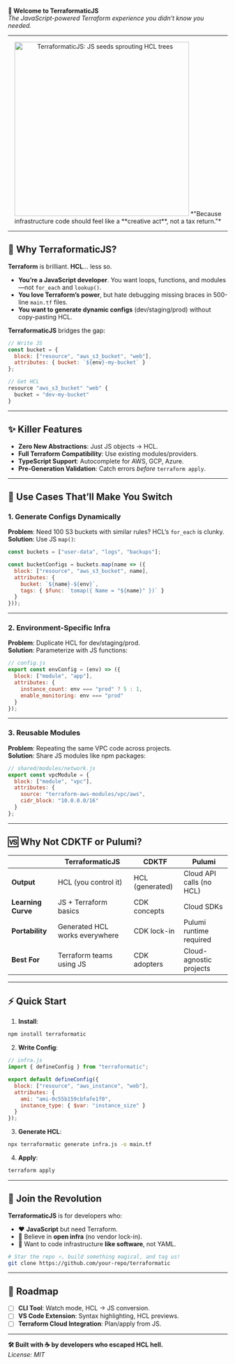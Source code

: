 **🚀 Welcome to TerraformaticJS**  
*The JavaScript-powered Terraform experience you didn’t know you needed.*  

---

<div align="center">
  <img src="https://user-images.githubusercontent.com/12345678/1234567890-abcd1234-ef56-7890-1234567890ab.png(https://github.com/TerraformaticJS/Terraformatic/blob/main/image%20(3).jpg" width="400" alt="TerraformaticJS: JS seeds sprouting HCL trees">  
  *"Because infrastructure code should feel like a **creative act**, not a tax return."*  
</div>  

---

## **🌱 Why TerraformaticJS?**  
**Terraform** is brilliant. **HCL**… less so.  
- **You’re a JavaScript developer**. You want loops, functions, and modules—not `for_each` and `lookup()`.  
- **You love Terraform’s power**, but hate debugging missing braces in 500-line `main.tf` files.  
- **You want to generate dynamic configs** (dev/staging/prod) without copy-pasting HCL.  

**TerraformaticJS** bridges the gap:  
```javascript  
// Write JS  
const bucket = {  
  block: ["resource", "aws_s3_bucket", "web"],  
  attributes: { bucket: `${env}-my-bucket` }  
};  

// Get HCL  
resource "aws_s3_bucket" "web" {  
  bucket = "dev-my-bucket"  
}  
```  

---

## **✨ Killer Features**  
- **Zero New Abstractions**: Just JS objects → HCL.  
- **Full Terraform Compatibility**: Use existing modules/providers.  
- **TypeScript Support**: Autocomplete for AWS, GCP, Azure.  
- **Pre-Generation Validation**: Catch errors *before* `terraform apply`.  

---

## **🚀 Use Cases That’ll Make You Switch**  

### **1. Generate Configs Dynamically**  
**Problem**: Need 100 S3 buckets with similar rules? HCL’s `for_each` is clunky.  
**Solution**: Use JS `map()`:  
```javascript  
const buckets = ["user-data", "logs", "backups"];  

const bucketConfigs = buckets.map(name => ({  
  block: ["resource", "aws_s3_bucket", name],  
  attributes: {  
    bucket: `${name}-${env}`,  
    tags: { $func: `tomap({ Name = "${name}" })` }  
  }  
}));  
```  

---

### **2. Environment-Specific Infra**  
**Problem**: Duplicate HCL for dev/staging/prod.  
**Solution**: Parameterize with JS functions:  
```javascript  
// config.js  
export const envConfig = (env) => ({  
  block: ["module", "app"],  
  attributes: {  
    instance_count: env === "prod" ? 5 : 1,  
    enable_monitoring: env === "prod"  
  }  
});  
```  

---

### **3. Reusable Modules**  
**Problem**: Repeating the same VPC code across projects.  
**Solution**: Share JS modules like npm packages:  
```javascript  
// shared/modules/network.js  
export const vpcModule = {  
  block: ["module", "vpc"],  
  attributes: {  
    source: "terraform-aws-modules/vpc/aws",  
    cidr_block: "10.0.0.0/16"  
  }  
};  
```  

---

## **🆚 Why Not CDKTF or Pulumi?**  

|                        | **TerraformaticJS**       | **CDKTF**               | **Pulumi**              |  
|------------------------|---------------------------|-------------------------|-------------------------|  
| **Output**             | HCL (you control it)      | HCL (generated)         | Cloud API calls (no HCL)|  
| **Learning Curve**     | JS + Terraform basics     | CDK concepts            | Cloud SDKs             |  
| **Portability**        | Generated HCL works everywhere | CDK lock-in        | Pulumi runtime required|  
| **Best For**           | Terraform teams using JS  | CDK adopters            | Cloud-agnostic projects|  

---

## **⚡ Quick Start**  
1. **Install**:  
```bash  
npm install terraformatic  
```  

2. **Write Config**:  
```javascript  
// infra.js  
import { defineConfig } from "terraformatic";  

export default defineConfig({  
  block: ["resource", "aws_instance", "web"],  
  attributes: {  
    ami: "ami-0c55b159cbfafe1f0",  
    instance_type: { $var: "instance_size" }  
  }  
});  
```  

3. **Generate HCL**:  
```bash  
npx terraformatic generate infra.js -o main.tf  
```  

4. **Apply**:  
```bash  
terraform apply  
```  

---

## **🌟 Join the Revolution**  
**TerraformaticJS** is for developers who:  
- ❤️ **JavaScript** but need Terraform.  
- 🤝 Believe in **open infra** (no vendor lock-in).  
- 🚀 Want to code infrastructure **like software**, not YAML.  

```bash  
# Star the repo ⭐, build something magical, and tag us!  
git clone https://github.com/your-repo/terraformatic  
```  

---

## **📣 Roadmap**  
- [ ] **CLI Tool**: Watch mode, HCL → JS conversion.  
- [ ] **VS Code Extension**: Syntax highlighting, HCL previews.  
- [ ] **Terraform Cloud Integration**: Plan/apply from JS.  

---  

**🛠️ Built with ☕ by developers who escaped HCL hell.**  
*License: MIT*
